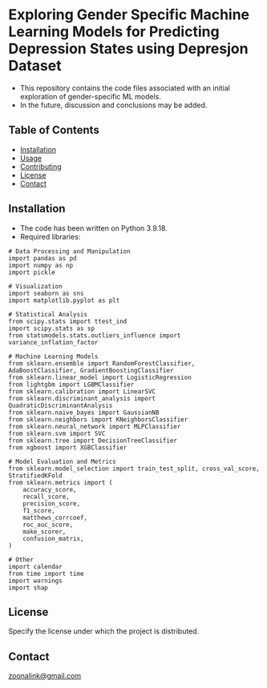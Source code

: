 # Exploring Gender Specific Machine Learning Models for Predicting Depression States using Depresjon Dataset

* This repository contains the code files associated with an initial exploration of gender-specific ML models.
* In the future, discussion and conclusions may be added.


## Table of Contents

- [Installation](#installation)
- [Usage](#usage)
- [Contributing](#contributing)
- [License](#license)
- [Contact](#contact)

## Installation

* The code has been written on Python 3.9.18.
* Required libraries: 

```
# Data Processing and Manipulation
import pandas as pd
import numpy as np
import pickle

# Visualization
import seaborn as sns
import matplotlib.pyplot as plt

# Statistical Analysis
from scipy.stats import ttest_ind
import scipy.stats as sp
from statsmodels.stats.outliers_influence import variance_inflation_factor

# Machine Learning Models
from sklearn.ensemble import RandomForestClassifier, AdaBoostClassifier, GradientBoostingClassifier
from sklearn.linear_model import LogisticRegression
from lightgbm import LGBMClassifier
from sklearn.calibration import LinearSVC
from sklearn.discriminant_analysis import QuadraticDiscriminantAnalysis
from sklearn.naive_bayes import GaussianNB
from sklearn.neighbors import KNeighborsClassifier
from sklearn.neural_network import MLPClassifier
from sklearn.svm import SVC
from sklearn.tree import DecisionTreeClassifier
from xgboost import XGBClassifier

# Model Evaluation and Metrics
from sklearn.model_selection import train_test_split, cross_val_score, StratifiedKFold
from sklearn.metrics import (
    accuracy_score,
    recall_score,
    precision_score,
    f1_score,
    matthews_corrcoef,
    roc_auc_score,
    make_scorer,
    confusion_matrix,
)

# Other
import calendar
from time import time
import warnings
import shap

```

## License

Specify the license under which the project is distributed.

## Contact

zoonalink@gmail.com